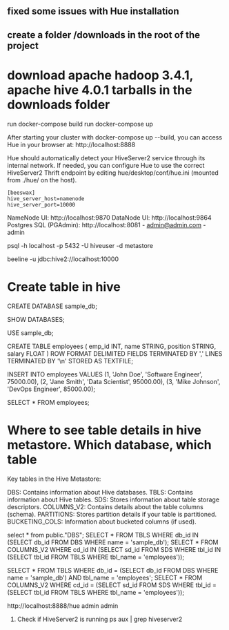 ## fixed some issues with Hue installation

## create a folder /downloads in the root of the project
# download apache hadoop 3.4.1, apache hive 4.0.1 tarballs in the downloads folder
run docker-compose build
run docker-compose up



After starting your cluster with docker-compose up --build, you can access Hue in your browser at:
http://localhost:8888



Hue should automatically detect your HiveServer2 service through its internal network. 
If needed, you can configure Hue to use the correct HiveServer2 Thrift endpoint by 
editing hue/desktop/conf/hue.ini (mounted from ./hue/ on the host).

```editorconfig
[beeswax]
hive_server_host=namenode
hive_server_port=10000

```


NameNode UI: http://localhost:9870
DataNode UI: http://localhost:9864
Postgres SQL (PGAdmin): http://localhost:8081
    - admin@admin.com
    - admin

psql -h localhost -p 5432 -U hiveuser -d metastore

beeline -u jdbc:hive2://localhost:10000



# Create table in hive

CREATE DATABASE sample_db;

SHOW DATABASES;

USE sample_db;

CREATE TABLE employees (
    emp_id INT,
    name STRING,
    position STRING,
    salary FLOAT
)
ROW FORMAT DELIMITED
FIELDS TERMINATED BY ','
LINES TERMINATED BY '\n'
STORED AS TEXTFILE;


INSERT INTO employees VALUES
    (1, 'John Doe', 'Software Engineer', 75000.00),
    (2, 'Jane Smith', 'Data Scientist', 95000.00),
    (3, 'Mike Johnson', 'DevOps Engineer', 85000.00);


SELECT * FROM employees;




# Where to see table details in hive metastore. Which database, which table 

Key tables in the Hive Metastore:

DBS: Contains information about Hive databases.
TBLS: Contains information about Hive tables.
SDS: Stores information about table storage descriptors.
COLUMNS_V2: Contains details about the table columns (schema).
PARTITIONS: Stores partition details if your table is partitioned.
BUCKETING_COLS: Information about bucketed columns (if used).

select * from public."DBS";
SELECT * FROM TBLS WHERE db_id IN (SELECT db_id FROM DBS WHERE name = 'sample_db');
SELECT * FROM COLUMNS_V2 WHERE cd_id IN (SELECT sd_id FROM SDS WHERE tbl_id IN (SELECT tbl_id FROM TBLS WHERE tbl_name = 'employees'));

SELECT * FROM TBLS WHERE db_id = (SELECT db_id FROM DBS WHERE name = 'sample_db') AND tbl_name = 'employees';
SELECT * FROM COLUMNS_V2 WHERE cd_id = (SELECT sd_id FROM SDS WHERE tbl_id = (SELECT tbl_id FROM TBLS WHERE tbl_name = 'employees'));




http://localhost:8888/hue
admin
admin


1. Check if HiveServer2 is running
ps aux | grep hiveserver2




